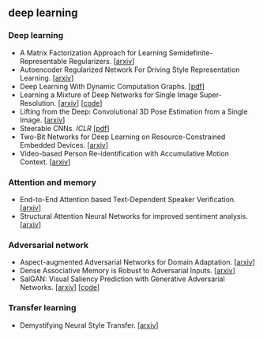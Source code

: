 ## deep learning

### Deep learning

- A Matrix Factorization Approach for Learning Semidefinite-Representable Regularizers. [[arxiv](https://arxiv.org/abs/1701.01207)]
- Autoencoder Regularized Network For Driving Style Representation Learning. [[arxiv](https://arxiv.org/abs/1701.01272)]
- Deep Learning With Dynamic Computation Graphs. [[pdf](https://openreview.net/pdf?id=ryrGawqex)]
- Learning a Mixture of Deep Networks for Single Image Super-Resolution. [[arxiv](https://arxiv.org/abs/1701.00823)] [[code](http://t.cn/RM4pjZ4)]
- Lifting from the Deep: Convolutional 3D Pose Estimation from a Single Image. [[arxiv](https://arxiv.org/abs/1701.00295)]
- Steerable CNNs. *ICLR* [[pdf](https://openreview.net/pdf?id=rJQKYt5ll)]
- Two-Bit Networks for Deep Learning on Resource-Constrained Embedded Devices. [[arxiv](https://arxiv.org/abs/1701.00485)]
- Video-based Person Re-identification with Accumulative Motion Context. [[arxiv](https://arxiv.org/abs/1701.00193)]
  
### Attention and memory

- End-to-End Attention based Text-Dependent Speaker Verification. [[arxiv](https://arxiv.org/abs/1701.00562)]
- Structural Attention Neural Networks for improved sentiment analysis. [[arxiv](https://arxiv.org/abs/1701.01811)]
  
### Adversarial network

- Aspect-augmented Adversarial Networks for Domain Adaptation. [[arxiv](https://arxiv.org/abs/1701.00188)]
- Dense Associative Memory is Robust to Adversarial Inputs. [[arxiv](https://arxiv.org/abs/1701.00939)]
- SalGAN: Visual Saliency Prediction with Generative Adversarial Networks. [[arxiv](https://arxiv.org/abs/1701.01081)] [[code](https://github.com/imatge-upc/saliency-salgan-2017)]
 
### Transfer learning

- Demystifying Neural Style Transfer. [[arxiv](https://arxiv.org/abs/1701.01036)]
  
